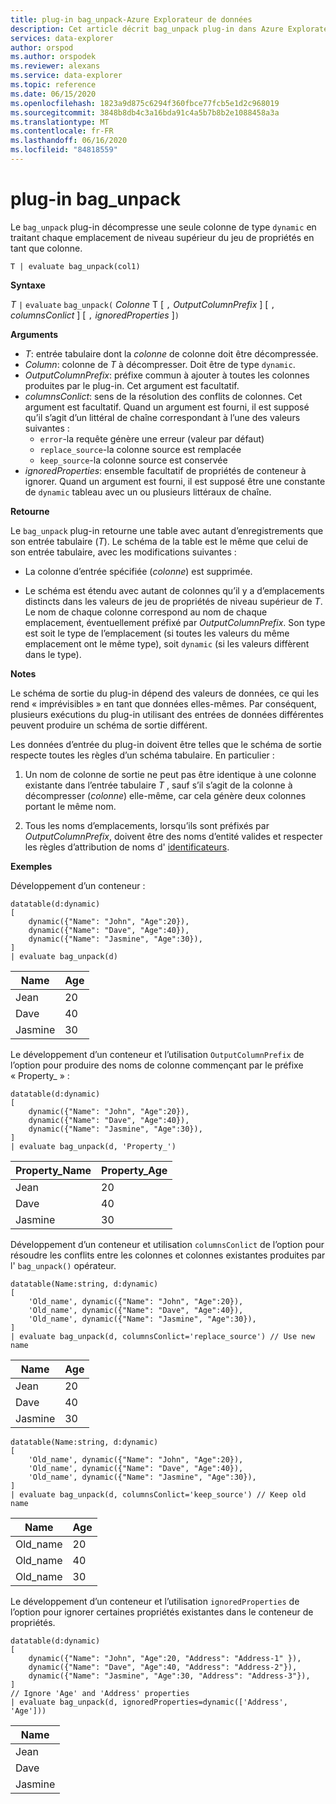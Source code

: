 ```yaml
---
title: plug-in bag_unpack-Azure Explorateur de données
description: Cet article décrit bag_unpack plug-in dans Azure Explorateur de données.
services: data-explorer
author: orspod
ms.author: orspodek
ms.reviewer: alexans
ms.service: data-explorer
ms.topic: reference
ms.date: 06/15/2020
ms.openlocfilehash: 1823a9d875c6294f360fbce77fcb5e1d2c968019
ms.sourcegitcommit: 3848b8db4c3a16bda91c4a5b7b8b2e1088458a3a
ms.translationtype: MT
ms.contentlocale: fr-FR
ms.lasthandoff: 06/16/2020
ms.locfileid: "84818559"
---
```

# <a name="bag_unpack-plugin"></a>plug-in bag_unpack

Le `bag_unpack` plug-in décompresse une seule colonne de type `dynamic` en traitant chaque emplacement de niveau supérieur du jeu de propriétés en tant que colonne.

    T | evaluate bag_unpack(col1)

**Syntaxe**

*T* `|` `evaluate` `bag_unpack(` *Colonne* T [ `,` *OutputColumnPrefix* ] [ `,` *columnsConlict* ] [ `,` *ignoredProperties* ]`)`

**Arguments**

* *T*: entrée tabulaire dont la *colonne* de colonne doit être décompressée.
* *Column*: colonne de *T* à décompresser. Doit être de type `dynamic`.
* *OutputColumnPrefix*: préfixe commun à ajouter à toutes les colonnes produites par le plug-in. Cet argument est facultatif.
* *columnsConlict*: sens de la résolution des conflits de colonnes. Cet argument est facultatif. Quand un argument est fourni, il est supposé qu’il s’agit d’un littéral de chaîne correspondant à l’une des valeurs suivantes :
    - `error`-la requête génère une erreur (valeur par défaut)
    - `replace_source`-la colonne source est remplacée
    - `keep_source`-la colonne source est conservée
* *ignoredProperties*: ensemble facultatif de propriétés de conteneur à ignorer. Quand un argument est fourni, il est supposé être une constante de `dynamic` tableau avec un ou plusieurs littéraux de chaîne.

**Retourne**

Le `bag_unpack` plug-in retourne une table avec autant d’enregistrements que son entrée tabulaire (*T*). Le schéma de la table est le même que celui de son entrée tabulaire, avec les modifications suivantes :

* La colonne d’entrée spécifiée (*colonne*) est supprimée.

* Le schéma est étendu avec autant de colonnes qu’il y a d’emplacements distincts dans les valeurs de jeu de propriétés de niveau supérieur de *T*. Le nom de chaque colonne correspond au nom de chaque emplacement, éventuellement préfixé par *OutputColumnPrefix*. Son type est soit le type de l’emplacement (si toutes les valeurs du même emplacement ont le même type), soit `dynamic` (si les valeurs diffèrent dans le type).

**Notes**

Le schéma de sortie du plug-in dépend des valeurs de données, ce qui les rend « imprévisibles » en tant que données elles-mêmes. Par conséquent, plusieurs exécutions du plug-in utilisant des entrées de données différentes peuvent produire un schéma de sortie différent.

Les données d’entrée du plug-in doivent être telles que le schéma de sortie respecte toutes les règles d’un schéma tabulaire. En particulier :

1. Un nom de colonne de sortie ne peut pas être identique à une colonne existante dans l’entrée tabulaire *T* , sauf s’il s’agit de la colonne à décompresser (*colonne*) elle-même, car cela génère deux colonnes portant le même nom.

2. Tous les noms d’emplacements, lorsqu’ils sont préfixés par *OutputColumnPrefix*, doivent être des noms d’entité valides et respecter les règles d’attribution de noms d' [identificateurs](./schema-entities/entity-names.md#identifier-naming-rules).

**Exemples**

Développement d’un conteneur :

<!-- csl: https://help.kusto.windows.net/Samples -->
```kusto
datatable(d:dynamic)
[
    dynamic({"Name": "John", "Age":20}),
    dynamic({"Name": "Dave", "Age":40}),
    dynamic({"Name": "Jasmine", "Age":30}),
]
| evaluate bag_unpack(d)
```

|Name  |Age|
|------|---|
|Jean  |20 |
|Dave  |40 |
|Jasmine|30 |

Le développement d’un conteneur et l’utilisation `OutputColumnPrefix` de l’option pour produire des noms de colonne commençant par le préfixe « Property_ » :

<!-- csl: https://help.kusto.windows.net/Samples -->
```kusto
datatable(d:dynamic)
[
    dynamic({"Name": "John", "Age":20}),
    dynamic({"Name": "Dave", "Age":40}),
    dynamic({"Name": "Jasmine", "Age":30}),
]
| evaluate bag_unpack(d, 'Property_')
```

|Property_Name|Property_Age|
|---|---|
|Jean|20|
|Dave|40|
|Jasmine|30|

Développement d’un conteneur et utilisation `columnsConlict` de l’option pour résoudre les conflits entre les colonnes et colonnes existantes produites par l' `bag_unpack()` opérateur.

<!-- csl: https://help.kusto.windows.net/Samples -->
```kusto
datatable(Name:string, d:dynamic)
[
    'Old_name', dynamic({"Name": "John", "Age":20}),
    'Old_name', dynamic({"Name": "Dave", "Age":40}),
    'Old_name', dynamic({"Name": "Jasmine", "Age":30}),
]
| evaluate bag_unpack(d, columnsConlict='replace_source') // Use new name
```

|Name|Age|
|---|---|
|Jean|20|
|Dave|40|
|Jasmine|30|

<!-- csl: https://help.kusto.windows.net/Samples -->
```kusto
datatable(Name:string, d:dynamic)
[
    'Old_name', dynamic({"Name": "John", "Age":20}),
    'Old_name', dynamic({"Name": "Dave", "Age":40}),
    'Old_name', dynamic({"Name": "Jasmine", "Age":30}),
]
| evaluate bag_unpack(d, columnsConlict='keep_source') // Keep old name
```

|Name|Age|
|---|---|
|Old_name|20|
|Old_name|40|
|Old_name|30|

Le développement d’un conteneur et l’utilisation `ignoredProperties` de l’option pour ignorer certaines propriétés existantes dans le conteneur de propriétés.

<!-- csl: https://help.kusto.windows.net/Samples -->
```kusto
datatable(d:dynamic)
[
    dynamic({"Name": "John", "Age":20, "Address": "Address-1" }),
    dynamic({"Name": "Dave", "Age":40, "Address": "Address-2"}),
    dynamic({"Name": "Jasmine", "Age":30, "Address": "Address-3"}),
]
// Ignore 'Age' and 'Address' properties
| evaluate bag_unpack(d, ignoredProperties=dynamic(['Address', 'Age']))
```

|Name|
|---|
|Jean|
|Dave|
|Jasmine|

